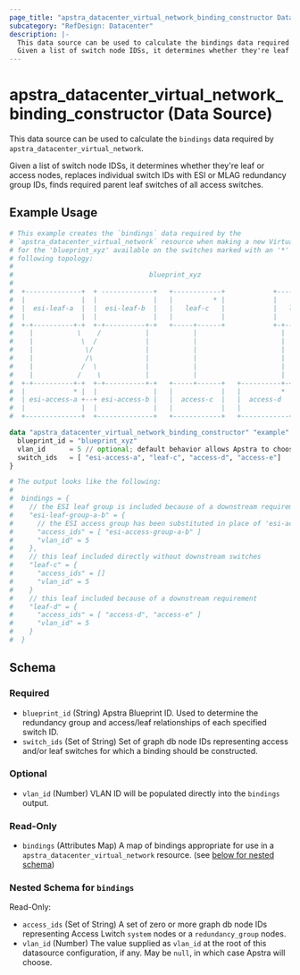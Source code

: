 ```yaml
---
page_title: "apstra_datacenter_virtual_network_binding_constructor Data Source - terraform-provider-apstra"
subcategory: "RefDesign: Datacenter"
description: |-
  This data source can be used to calculate the bindings data required by apstra_datacenter_virtual_network.
  Given a list of switch node IDSs, it determines whether they're leaf or access nodes, replaces individual switch IDs with ESI or MLAG redundancy group IDs, finds required parent leaf switches of all access switches.
---
```


# apstra_datacenter_virtual_network_binding_constructor (Data Source)

This data source can be used to calculate the `bindings` data required by `apstra_datacenter_virtual_network`.

Given a list of switch node IDSs, it determines whether they're leaf or access nodes, replaces individual switch IDs with ESI or MLAG redundancy group IDs, finds required parent leaf switches of all access switches.


## Example Usage

```terraform
# This example creates the `bindings` data required by the
# `apstra_datacenter_virtual_network` resource when making a new Virtual Network
# for the 'blueprint_xyz' available on the switches marked with an '*' in the
# following topology:
#
#                                  blueprint_xyz
#
#  +--------------+  + -------------+   +------------+            +------------+
#  |              |  |              |   |          * |            |            |
#  |  esi-leaf-a  |  |  esi-leaf-b  |   |   leaf-c   |            |   leaf-d   |
#  |              |  |              |   |            |            |            |
#  +-+----------+-+  +-+----------+-+   +-----+------+            +-+--------+-+
#    |           \    /           |           |                     |        |
#    |            \  /            |           |                     |        |
#    |             \/             |           |                     |        |
#    |             /\             |           |                     |        |
#    |            /  \            |           |                     |        |
#    |           /    \           |           |                     |        |
#  +-+----------+-+  +-+----------+-+   +-----+------+   +----------+-+    +-+----------+
#  |            * |  |              |   |            |   |          * |    |          * |
#  | esi-access-a +--+ esi-access-b |   |  access-c  |   |  access-d  |    |  access-e  |
#  |              |  |              |   |            |   |            |    |            |
#  +--------------+  +--------------+   +------------+   +------------+    +------------+

data "apstra_datacenter_virtual_network_binding_constructor" "example" {
  blueprint_id = "blueprint_xyz"
  vlan_id      = 5 // optional; default behavior allows Apstra to choose
  switch_ids   = [ "esi-access-a", "leaf-c", "access-d", "access-e"]
}

# The output looks like the following:
#
#  bindings = {
#    // the ESI leaf group is included because of a downstream requirement
#    "esi-leaf-group-a-b" = {
#      // the ESI access group has been substituted in place of 'esi-access-a'
#      "access_ids" = [ "esi-access-group-a-b" ]
#      "vlan_id" = 5
#    },
#    // this leaf included directly without downstream switches
#    "leaf-c" = {
#      "access_ids" = []
#      "vlan_id" = 5
#    }
#    // this leaf included because of a downstream requirement
#    "leaf-d" = {
#      "access_ids" = [ "access-d", "access-e" ]
#      "vlan_id" = 5
#    }
#  }
```

<!-- schema generated by tfplugindocs -->
## Schema

### Required

- `blueprint_id` (String) Apstra Blueprint ID. Used to determine the redundancy group and access/leaf relationships of each specified switch ID.
- `switch_ids` (Set of String) Set of graph db node IDs representing access and/or leaf switches for which a binding should be constructed.

### Optional

- `vlan_id` (Number) VLAN ID will be populated directly into the `bindings` output.

### Read-Only

- `bindings` (Attributes Map) A map of bindings appropriate for use in a `apstra_datacenter_virtual_network` resource. (see [below for nested schema](#nestedatt--bindings))

<a id="nestedatt--bindings"></a>
### Nested Schema for `bindings`

Read-Only:

- `access_ids` (Set of String) A set of zero or more graph db node IDs representing Access Lwitch `system` nodes or a `redundancy_group` nodes.
- `vlan_id` (Number) The value supplied as `vlan_id` at the root of this datasource configuration, if any. May be `null`, in which case Apstra will choose.
